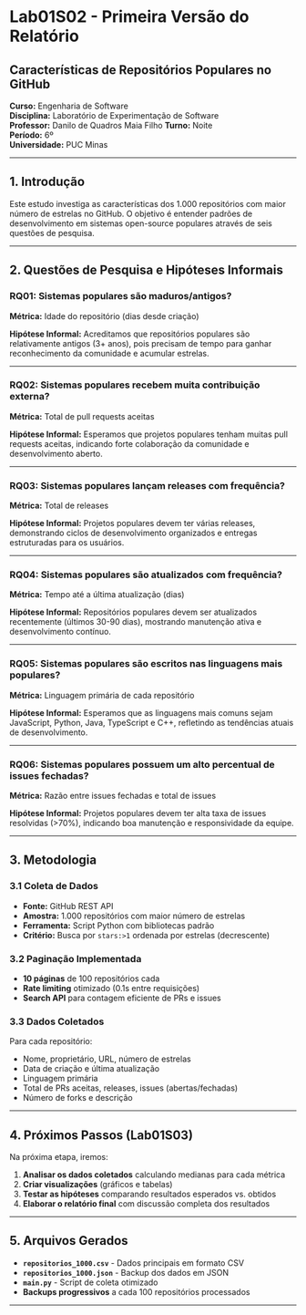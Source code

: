 # Lab01S02 - Primeira Versão do Relatório
## Características de Repositórios Populares no GitHub

**Curso:** Engenharia de Software  
**Disciplina:** Laboratório de Experimentação de Software  
**Professor:** Danilo de Quadros Maia Filho 
**Turno:** Noite  
**Período:** 6º  
**Universidade:** PUC Minas  

---

## 1. Introdução

Este estudo investiga as características dos 1.000 repositórios com maior número de estrelas no GitHub. O objetivo é entender padrões de desenvolvimento em sistemas open-source populares através de seis questões de pesquisa.

---

## 2. Questões de Pesquisa e Hipóteses Informais

### RQ01: Sistemas populares são maduros/antigos?
**Métrica:** Idade do repositório (dias desde criação)

**Hipótese Informal:** 
Acreditamos que repositórios populares são relativamente antigos (3+ anos), pois precisam de tempo para ganhar reconhecimento da comunidade e acumular estrelas.

---

### RQ02: Sistemas populares recebem muita contribuição externa?
**Métrica:** Total de pull requests aceitas

**Hipótese Informal:** 
Esperamos que projetos populares tenham muitas pull requests aceitas, indicando forte colaboração da comunidade e desenvolvimento aberto.

---

### RQ03: Sistemas populares lançam releases com frequência?
**Métrica:** Total de releases

**Hipótese Informal:** 
Projetos populares devem ter várias releases, demonstrando ciclos de desenvolvimento organizados e entregas estruturadas para os usuários.

---

### RQ04: Sistemas populares são atualizados com frequência?
**Métrica:** Tempo até a última atualização (dias)

**Hipótese Informal:** 
Repositórios populares devem ser atualizados recentemente (últimos 30-90 dias), mostrando manutenção ativa e desenvolvimento contínuo.

---

### RQ05: Sistemas populares são escritos nas linguagens mais populares?
**Métrica:** Linguagem primária de cada repositório

**Hipótese Informal:** 
Esperamos que as linguagens mais comuns sejam JavaScript, Python, Java, TypeScript e C++, refletindo as tendências atuais de desenvolvimento.

---

### RQ06: Sistemas populares possuem um alto percentual de issues fechadas?
**Métrica:** Razão entre issues fechadas e total de issues

**Hipótese Informal:** 
Projetos populares devem ter alta taxa de issues resolvidas (>70%), indicando boa manutenção e responsividade da equipe.

---

## 3. Metodologia

### 3.1 Coleta de Dados
- **Fonte:** GitHub REST API
- **Amostra:** 1.000 repositórios com maior número de estrelas
- **Ferramenta:** Script Python com bibliotecas padrão
- **Critério:** Busca por `stars:>1` ordenada por estrelas (decrescente)

### 3.2 Paginação Implementada
- **10 páginas** de 100 repositórios cada
- **Rate limiting** otimizado (0.1s entre requisições)
- **Search API** para contagem eficiente de PRs e issues

### 3.3 Dados Coletados
Para cada repositório:
- Nome, proprietário, URL, número de estrelas
- Data de criação e última atualização
- Linguagem primária
- Total de PRs aceitas, releases, issues (abertas/fechadas)
- Número de forks e descrição

---

## 4. Próximos Passos (Lab01S03)

Na próxima etapa, iremos:
1. **Analisar os dados coletados** calculando medianas para cada métrica
2. **Criar visualizações** (gráficos e tabelas) 
3. **Testar as hipóteses** comparando resultados esperados vs. obtidos
4. **Elaborar o relatório final** com discussão completa dos resultados

---

## 5. Arquivos Gerados

- **`repositorios_1000.csv`** - Dados principais em formato CSV
- **`repositorios_1000.json`** - Backup dos dados em JSON
- **`main.py`** - Script de coleta otimizado
- **Backups progressivos** a cada 100 repositórios processados

---
